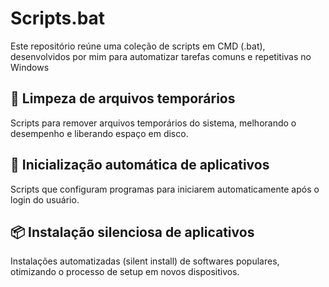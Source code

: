 # Scripts.bat

Este repositório reúne uma coleção de scripts em CMD (.bat), desenvolvidos por mim para automatizar tarefas comuns e repetitivas no Windows

## 🧹 Limpeza de arquivos temporários
Scripts para remover arquivos temporários do sistema, melhorando o desempenho e liberando espaço em disco.

## 🚀 Inicialização automática de aplicativos
Scripts que configuram programas para iniciarem automaticamente após o login do usuário.

## 📦 Instalação silenciosa de aplicativos
Instalações automatizadas (silent install) de softwares populares, otimizando o processo de setup em novos dispositivos.
